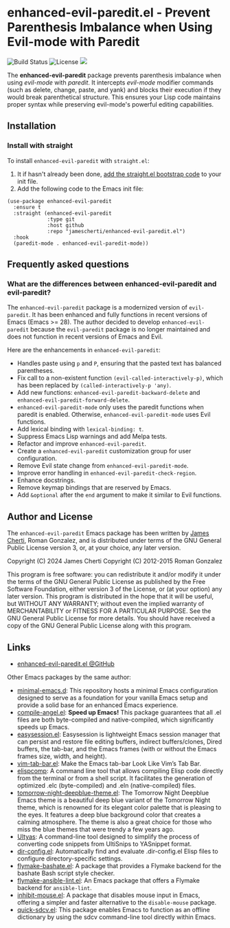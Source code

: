 # enhanced-evil-paredit.el - Prevent Parenthesis Imbalance when Using Evil-mode with Paredit
![Build Status](https://github.com/jamescherti/enhanced-evil-paredit.el/actions/workflows/ci.yml/badge.svg)
![License](https://img.shields.io/github/license/jamescherti/enhanced-evil-paredit.el)
![](https://raw.githubusercontent.com/jamescherti/enhanced-evil-paredit.el/main/.images/made-for-gnu-emacs.svg)

The **enhanced-evil-paredit** package prevents parenthesis imbalance when using *evil-mode* with *paredit*. It intercepts *evil-mode* modifier commands (such as delete, change, paste, and yank) and blocks their execution if they would break parenthetical structure. This ensures your Lisp code maintains proper syntax while preserving evil-mode's powerful editing capabilities.

## Installation

### Install with straight

To install `enhanced-evil-paredit` with `straight.el`:

1. It if hasn't already been done, [add the straight.el bootstrap code](https://github.com/radian-software/straight.el?tab=readme-ov-file#getting-started) to your init file.
2. Add the following code to the Emacs init file:
```emacs-lisp
(use-package enhanced-evil-paredit
  :ensure t
  :straight (enhanced-evil-paredit
             :type git
             :host github
             :repo "jamescherti/enhanced-evil-paredit.el")
  :hook
  (paredit-mode . enhanced-evil-paredit-mode))
```

## Frequently asked questions

### What are the differences between enhanced-evil-paredit and evil-paredit?

The `enhanced-evil-paredit` package is a modernized version of `evil-paredit`. It has been enhanced and fully functions in recent versions of Emacs (Emacs >= 28). The author decided to develop `enhanced-evil-paredit` because the `evil-paredit` package is no longer maintained and does not function in recent versions of Emacs and Evil.

Here are the enhancements in `enhanced-evil-paredit`:
* Handles paste using `p` and `P`, ensuring that the pasted text has balanced parentheses.
* Fix call to a non-existent function `(evil-called-interactively-p)`, which has been replaced by `(called-interactively-p 'any)`.
* Add new functions: `enhanced-evil-paredit-backward-delete` and `enhanced-evil-paredit-forward-delete`.
* `enhanced-evil-paredit-mode` only uses the paredit functions when paredit is enabled. Otherwise, `enhanced-evil-paredit-mode` uses Evil functions.
* Add lexical binding with `lexical-binding: t`.
* Suppress Emacs Lisp warnings and add Melpa tests.
* Refactor and improve `enhanced-evil-paredit`.
* Create a `enhanced-evil-paredit` customization group for user configuration.
* Remove Evil state change from `enhanced-evil-paredit-mode`.
* Improve error handling in `enhanced-evil-paredit-check-region`.
* Enhance docstrings.
* Remove keymap bindings that are reserved by Emacs.
* Add `&optional` after the `end` argument to make it similar to Evil functions.

## Author and License

The `enhanced-evil-paredit` Emacs package has been written by [James Cherti](https://www.jamescherti.com/), Roman Gonzalez, and is distributed under terms of the GNU General Public License version 3, or, at your choice, any later version.

Copyright (C) 2024 James Cherti
Copyright (C) 2012-2015 Roman Gonzalez

This program is free software: you can redistribute it and/or modify it under the terms of the GNU General Public License as published by the Free Software Foundation, either version 3 of the License, or (at your option) any later version. This program is distributed in the hope that it will be useful, but WITHOUT ANY WARRANTY; without even the implied warranty of MERCHANTABILITY or FITNESS FOR A PARTICULAR PURPOSE. See the GNU General Public License for more details. You should have received a copy of the GNU General Public License along with this program.

## Links

- [enhanced-evil-paredit.el @GitHub](https://github.com/jamescherti/enhanced-evil-paredit.el)

Other Emacs packages by the same author:
- [minimal-emacs.d](https://github.com/jamescherti/minimal-emacs.d): This repository hosts a minimal Emacs configuration designed to serve as a foundation for your vanilla Emacs setup and provide a solid base for an enhanced Emacs experience.
- [compile-angel.el](https://github.com/jamescherti/compile-angel.el): **Speed up Emacs!** This package guarantees that all .el files are both byte-compiled and native-compiled, which significantly speeds up Emacs.
- [easysession.el](https://github.com/jamescherti/easysession.el): Easysession is lightweight Emacs session manager that can persist and restore file editing buffers, indirect buffers/clones, Dired buffers, the tab-bar, and the Emacs frames (with or without the Emacs frames size, width, and height).
- [vim-tab-bar.el](https://github.com/jamescherti/vim-tab-bar.el): Make the Emacs tab-bar Look Like Vim’s Tab Bar.
- [elispcomp](https://github.com/jamescherti/elispcomp): A command line tool that allows compiling Elisp code directly from the terminal or from a shell script. It facilitates the generation of optimized .elc (byte-compiled) and .eln (native-compiled) files.
- [tomorrow-night-deepblue-theme.el](https://github.com/jamescherti/tomorrow-night-deepblue-theme.el): The Tomorrow Night Deepblue Emacs theme is a beautiful deep blue variant of the Tomorrow Night theme, which is renowned for its elegant color palette that is pleasing to the eyes. It features a deep blue background color that creates a calming atmosphere. The theme is also a great choice for those who miss the blue themes that were trendy a few years ago.
- [Ultyas](https://github.com/jamescherti/ultyas/): A command-line tool designed to simplify the process of converting code snippets from UltiSnips to YASnippet format.
- [dir-config.el](https://github.com/jamescherti/dir-config.el): Automatically find and evaluate .dir-config.el Elisp files to configure directory-specific settings.
- [flymake-bashate.el](https://github.com/jamescherti/flymake-bashate.el): A package that provides a Flymake backend for the bashate Bash script style checker.
- [flymake-ansible-lint.el](https://github.com/jamescherti/flymake-ansible-lint.el): An Emacs package that offers a Flymake backend for `ansible-lint`.
- [inhibit-mouse.el](https://github.com/jamescherti/inhibit-mouse.el): A package that disables mouse input in Emacs, offering a simpler and faster alternative to the `disable-mouse` package.
- [quick-sdcv.el](https://github.com/jamescherti/quick-sdcv.el): This package enables Emacs to function as an offline dictionary by using the sdcv command-line tool directly within Emacs.
